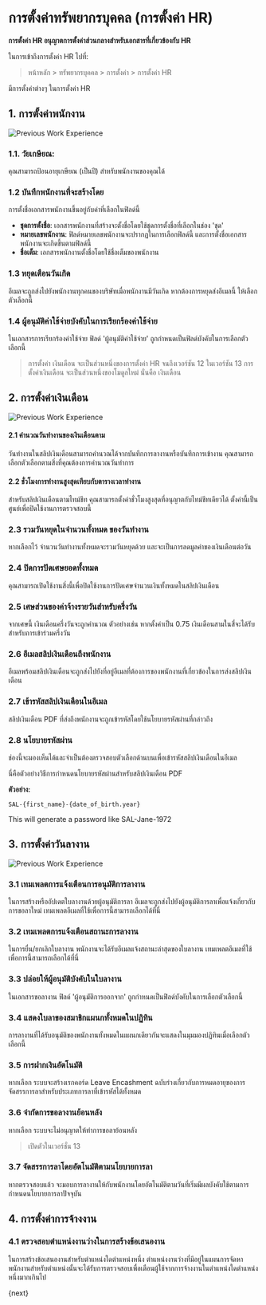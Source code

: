 <!-- add-breadcrumbs -->
<!-- title: HR Settings -->

# การตั้งค่าทรัพยากรบุคคล (การตั้งค่า HR)

**การตั้งค่า HR อนุญาตการตั้งค่าส่วนกลางสำหรับเอกสารที่เกี่ยวข้องกับ HR**

ในการเข้าถึงการตั้งค่า HR ไปที่:
> หน้าหลัก > ทรัพยากรบุคคล > การตั้งค่า > การตั้งค่า HR

มีการตั้งค่าต่างๆ ในการตั้งค่า HR

## 1. การตั้งค่าพนักงาน

<img class="screenshot" alt="Previous Work Experience" src="{{docs_base_url}}/assets/img/human-resources/hr-settings1.png">

### 1.1. วัยเกษียณ:
คุณสามารถป้อนอายุเกษียณ (เป็นปี) สำหรับพนักงานของคุณได้

### 1.2 บันทึกพนักงานที่จะสร้างโดย
การตั้งชื่อเอกสารพนักงานขึ้นอยู่กับค่าที่เลือกในฟิลด์นี้

* **ชุดการตั้งชื่อ**: เอกสารพนักงานที่สร้างจะตั้งชื่อโดยใช้ชุดการตั้งชื่อที่เลือกในช่อง 'ชุด'
* **หมายเลขพนักงาน**: ฟิลด์หมายเลขพนักงานจะปรากฏในการเลือกฟิลด์นี้ และการตั้งชื่อเอกสารพนักงานจะเกิดขึ้นตามฟิลด์นี้
* **ชื่อเต็ม**: เอกสารพนักงานตั้งชื่อโดยใช้ชื่อเต็มของพนักงาน

### 1.3 หยุดเตือนวันเกิด
อีเมลจะถูกส่งไปยังพนักงานทุกคนของบริษัทเมื่อพนักงานมีวันเกิด หากต้องการหยุดส่งอีเมลนี้ ให้เลือกตัวเลือกนี้

### 1.4 ผู้อนุมัติค่าใช้จ่ายบังคับในการเรียกร้องค่าใช้จ่าย
ในเอกสารการเรียกร้องค่าใช้จ่าย ฟิลด์ 'ผู้อนุมัติค่าใช้จ่าย' ถูกกำหนดเป็นฟิลด์บังคับในการเลือกตัวเลือกนี้

> การตั้งค่า เงินเดือน จะเป็นส่วนหนึ่งของการตั้งค่า HR จนถึงเวอร์ชัน 12 ในเวอร์ชัน 13 การตั้งค่าเงินเดือน จะเป็นส่วนหนึ่งของโมดูลใหม่ นั่นคือ เงินเดือน

## 2. การตั้งค่าเงินเดือน

<img class="screenshot" alt="Previous Work Experience" src="{{docs_base_url}}/assets/img/human-resources/hr-settings2.png">

#### 2.1 คำนวณวันทำงานของเงินเดือนตาม
วันทำงานในสลิปเงินเดือนสามารถคำนวณได้จากบันทึกการลางานหรือบันทึกการเข้างาน คุณสามารถเลือกตัวเลือกตามสิ่งที่คุณต้องการคำนวณวันทำการ

#### 2.2 ชั่วโมงการทำงานสูงสุดเทียบกับตารางเวลาทำงาน
สำหรับสลิปเงินเดือนตามไทม์ชีท คุณสามารถตั้งค่าชั่วโมงสูงสุดที่อนุญาตกับไทม์ชีทเดียวได้ ตั้งค่านี้เป็นศูนย์เพื่อปิดใช้งานการตรวจสอบนี้

### 2.3 รวมวันหยุดในจำนวนทั้งหมด ของวันทำงาน
หากเลือกไว้ จำนวนวันทำงานทั้งหมดจะรวมวันหยุดด้วย และจะเป็นการลดมูลค่าของเงินเดือนต่อวัน

### 2.4 ปิดการปัดเศษยอดทั้งหมด
คุณสามารถเปิดใช้งานสิ่งนี้เพื่อปิดใช้งานการปัดเศษจำนวนเงินทั้งหมดในสลิปเงินเดือน

### 2.5 เศษส่วนของค่าจ้างรายวันสำหรับครึ่งวัน
จากเศษนี้ เงินเดือนครึ่งวันจะถูกคำนวณ ตัวอย่างเช่น หากตั้งค่าเป็น 0.75 เงินเดือนสามในสี่จะได้รับสำหรับการเข้าร่วมครึ่งวัน

### 2.6 อีเมลสลิปเงินเดือนถึงพนักงาน
อีเมลพร้อมสลิปเงินเดือนจะถูกส่งไปยังที่อยู่อีเมลที่ต้องการของพนักงานที่เกี่ยวข้องในการส่งสลิปเงินเดือน

### 2.7 เข้ารหัสสลิปเงินเดือนในอีเมล
สลิปเงินเดือน PDF ที่ส่งถึงพนักงานจะถูกเข้ารหัสโดยใช้นโยบายรหัสผ่านที่กล่าวถึง

### 2.8 นโยบายรหัสผ่าน
ช่องนี้จะมองเห็นได้และจำเป็นต้องตรวจสอบตัวเลือกด้านบนเพื่อเข้ารหัสสลิปเงินเดือนในอีเมล

นี่คือตัวอย่างวิธีการกำหนดนโยบายรหัสผ่านสำหรับสลิปเงินเดือน PDF

**ตัวอย่าง:**

```
SAL-{first_name}-{date_of_birth.year}
```

This will generate a password like SAL-Jane-1972

## 3. การตั้งค่าวันลางาน

<img class="screenshot" alt="Previous Work Experience" src="{{docs_base_url}}/assets/img/human-resources/hr-settings3.png">

### 3.1 เทมเพลตการแจ้งเตือนการอนุมัติการลางาน
ในการสร้างหรืออัปเดตใบลางานด้วยผู้อนุมัติการลา อีเมลจะถูกส่งไปยังผู้อนุมัติการลาเพื่อแจ้งเกี่ยวกับการขอลาใหม่ เทมเพลตอีเมลที่ใช้เพื่อการนี้สามารถเลือกได้ที่นี่

### 3.2 เทมเพลตการแจ้งเตือนสถานะการลางาน
ในการยื่น/ยกเลิกใบลางาน พนักงานจะได้รับอีเมลแจ้งสถานะล่าสุดของใบลางาน เทมเพลตอีเมลที่ใช้เพื่อการนี้สามารถเลือกได้ที่นี่

### 3.3 ปล่อยให้ผู้อนุมัติบังคับในใบลางาน
ในเอกสารขอลางาน ฟิลด์ 'ผู้อนุมัติการออกจาก' ถูกกำหนดเป็นฟิลด์บังคับในการเลือกตัวเลือกนี้

### 3.4 แสดงใบลาของสมาชิกแผนกทั้งหมดในปฏิทิน
การลางานที่ได้รับอนุมัติของพนักงานทั้งหมดในแผนกเดียวกันจะแสดงในมุมมองปฏิทินเมื่อเลือกตัวเลือกนี้

### 3.5 การฝากเงินอัตโนมัติ
หากเลือก ระบบจะสร้างเรกคอร์ด Leave Encashment ฉบับร่างเกี่ยวกับการหมดอายุของการจัดสรรการลาสำหรับประเภทการลาที่เข้ารหัสได้ทั้งหมด

### 3.6 จำกัดการขอลางานย้อนหลัง
หากเลือก ระบบจะไม่อนุญาตให้ทำการขอลาย้อนหลัง

> เปิดตัวในเวอร์ชั่น 13

### 3.7 จัดสรรการลาโดยอัตโนมัติตามนโยบายการลา
หากตรวจสอบแล้ว จะมอบการลางานให้กับพนักงานโดยอัตโนมัติตามวันที่เริ่มมีผลบังคับใช้ตามการกำหนดนโยบายการลาปัจจุบัน

## 4. การตั้งค่าการจ้างงาน

### 4.1 ตรวจสอบตำแหน่งงานว่างในการสร้างข้อเสนองาน
ในการสร้างข้อเสนองานสำหรับตำแหน่งใดตำแหน่งหนึ่ง ตำแหน่งงานว่างที่มีอยู่ในแผนการจัดหาพนักงานสำหรับตำแหน่งนั้นจะได้รับการตรวจสอบเพื่อเตือนผู้ใช้จากการจ้างงานในตำแหน่งใดตำแหน่งหนึ่งมากเกินไป

{next}
